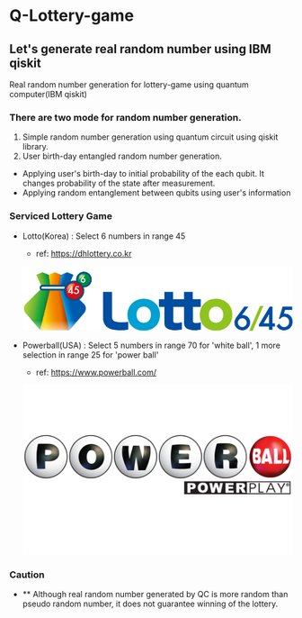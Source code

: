 
# Q-Lottery-game

## Let's generate real random number using IBM qiskit

Real random number generation for lottery-game using quantum computer(IBM qiskit)

### There are two mode for random number generation.

1) Simple random number generation using quantum circuit using qiskit library.
2) User birth-day entangled random number generation.
  - Applying user's birth-day to initial probability of the each qubit. It changes probability of the state after measurement.
  - Applying random entanglement between qubits using user's information

### Serviced Lottery Game

- Lotto(Korea)
  : Select 6 numbers in range 45
    - ref: https://dhlottery.co.kr
    
    ![image](src/Lotto645.jpg)

- Powerball(USA)
  : Select 5 numbers in range 70 for 'white ball', 1 more selection in range 25 for 'power ball'
    - ref: https://www.powerball.com/
    
    ![image](src/Powerball.png)

### Caution

- ** Although real random number generated by QC is more random than pseudo random number, it does not guarantee winning of the lottery.
